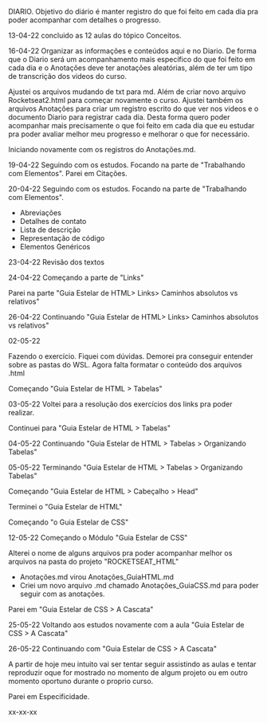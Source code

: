 DIARIO. 
Objetivo do diário é manter registro do que foi feito em cada dia pra poder acompanhar com detalhes o progresso.

13-04-22
concluido as 12 aulas do tópico Conceitos.


16-04-22 
Organizar as informações e conteúdos aqui e no Diario. 
De forma que o Diario será um acompanhamento mais específico do que foi feito em cada dia 
e o Anotações deve ter anotações aleatórias, além de ter um tipo de transcrição dos videos do curso. 

Ajustei os arquivos mudando de txt para md. Além de criar novo arquivo Rocketseat2.html para começar novamente o curso. 
Ajustei também os arquivos Anotações para criar um registro escrito do que ver nos videos e o documento Diario para registrar cada dia. 
Desta forma quero poder acompanhar mais precisamente o que foi feito em cada dia que eu estudar pra poder avaliar melhor meu progresso e melhorar o que for necessário. 

Iniciando novamente com os registros do Anotações.md.

19-04-22 
Seguindo com os estudos. 
Focando na parte de "Trabalhando com Elementos".
Parei em Citações.


20-04-22 
Seguindo com os estudos.
Focando na parte de "Trabalhando com Elementos".
- Abreviações
- Detalhes de contato
- Lista de descrição
- Representação de código
- Elementos Genéricos


23-04-22 
Revisão dos textos 


24-04-22
Começando a parte de "Links"

Parei na parte "Guia Estelar de HTML> Links> Caminhos absolutos vs relativos"

26-04-22
Continuando "Guia Estelar de HTML> Links> Caminhos absolutos vs relativos"

02-05-22 

Fazendo o exercício. Fiquei com dúvidas. Demorei pra conseguir entender sobre as pastas do WSL. 
Agora falta formatar o conteúdo dos arquivos .html 

Começando "Guia Estelar de HTML > Tabelas"

03-05-22 
Voltei para a resolução dos exercícios dos links pra poder realizar. 

Continuei para "Guia Estelar de HTML > Tabelas"


04-05-22
Continuando "Guia Estelar de HTML > Tabelas > Organizando Tabelas"


05-05-22
Terminando "Guia Estelar de HTML > Tabelas > Organizando Tabelas"

Começando "Guia Estelar de HTML > Cabeçalho > Head"

Terminei o "Guia Estelar de HTML"

Começando "o Guia Estelar de CSS"

12-05-22 
Começando o Módulo "Guia Estelar de CSS"

Alterei o nome de alguns arquivos pra poder acompanhar melhor os arquivos na pasta do projeto 
"ROCKETSEAT_HTML" 

- Anotações.md virou Anotações_GuiaHTML.md 
- Criei um novo arquivo .md chamado Anotações_GuiaCSS.md para poder seguir com as anotações.

Parei em "Guia Estelar de CSS > A Cascata"

25-05-22
Voltando aos estudos novamente com a aula "Guia Estelar de CSS > A Cascata"

26-05-22
Continuando com "Guia Estelar de CSS > A Cascata"

A partir de hoje meu intuito vai ser tentar seguir assistindo as aulas e tentar reproduzir oque for mostrado no momento de algum projeto ou em outro momento oportuno durante o proprio curso. 

Parei em Especificidade.

xx-xx-xx


